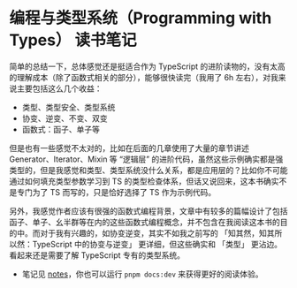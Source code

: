 # 编程与类型系统（Programming with Types） 读书笔记

简单的总结一下，总体感觉还是挺适合作为 TypeScript 的进阶读物的，没有太高的理解成本（除了函数式相关的部分），能够很快读完（我用了 6h 左右），对我来说主要包括这么几个收益：

- 类型、类型安全、类型系统
- 协变、逆变、不变、双变
- 函数式：函子、单子等

但是也有一些感觉不太对的，比如在后面的几章使用了大量的章节讲述 Generator、Iterator、Mixin 等 “逻辑层” 的进阶代码，虽然这些示例确实都是强类型的，但是我感觉和类型、类型系统没什么关系，都是应用层的？比如你不可能通过如何填充类型参数学习到 TS 的类型检查体系，但话又说回来，这本书确实不是专门为了 TS 而写的，只是恰好选择了 TS 作为示例代码。

另外，我感觉作者应该有很强的函数式编程背景，文章中有较多的篇幅设计了包括函子、单子、幺半群等在内的这些函数式编程概念，并不包含在我阅读这本书的目的中。而对于我有兴趣的，如协变逆变，其实不如我之前写的 「知其然，知其所以然：TypeScript 中的协变与逆变」 更详细，但这些确实和 「类型」 更沾边。看起来还是需要了解 TypeScript 专有的类型系统。

- 笔记见 [notes](docs/index.md)，你也可以运行 `pnpm docs:dev` 来获得更好的阅读体验。
